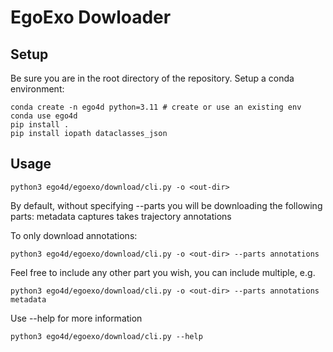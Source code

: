 # EgoExo Dowloader

## Setup

Be sure you are in the root directory of the repository. Setup a conda environment:
```
conda create -n ego4d python=3.11 # create or use an existing env
conda use ego4d
pip install .
pip install iopath dataclasses_json
```

## Usage

```
python3 ego4d/egoexo/download/cli.py -o <out-dir>
```
By default, without specifying --parts you will be downloading the following parts: metadata captures takes trajectory annotations

To only download annotations:
```
python3 ego4d/egoexo/download/cli.py -o <out-dir> --parts annotations
```
Feel free to include any other part you wish, you can include multiple, e.g.
```
python3 ego4d/egoexo/download/cli.py -o <out-dir> --parts annotations metadata
```

Use --help for more information
```
python3 ego4d/egoexo/download/cli.py --help
```
